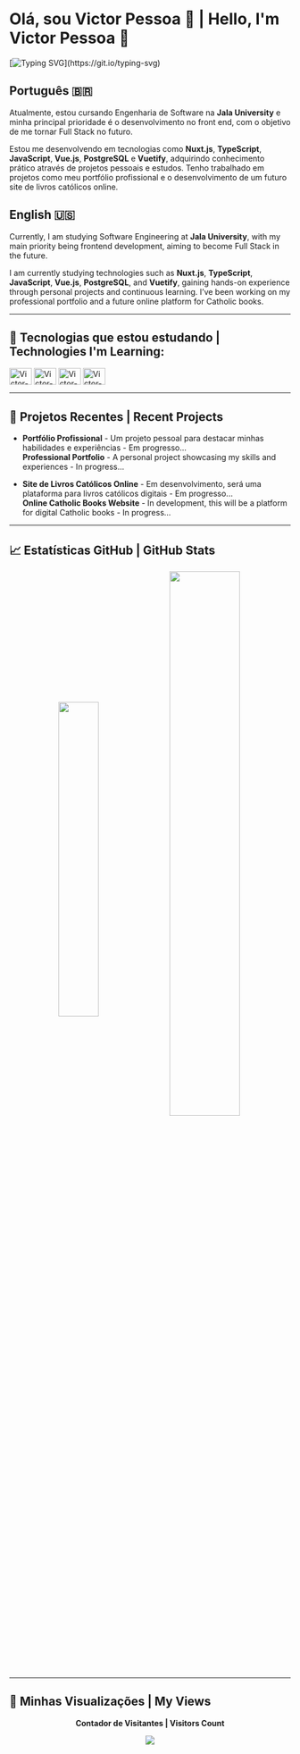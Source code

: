# Olá, sou Victor Pessoa 👋 | Hello, I'm Victor Pessoa 👋

[![Typing SVG](https://readme-typing-svg.herokuapp.com/?color=00bfbf&size=35&center=true&vCenter=true&width=1000&lines=Hello,+World!!!;My+Name´s+Victor+Pessoa;Backend+Developer;Always+Learning+New+Technologies!)](https://git.io/typing-svg)

## Português 🇧🇷
Atualmente, estou cursando Engenharia de Software na **Jala University** e minha principal prioridade é o desenvolvimento no front end, com o objetivo de me tornar Full Stack no futuro.

Estou me desenvolvendo em tecnologias como **Nuxt.js**, **TypeScript**, **JavaScript**, **Vue.js**, **PostgreSQL** e **Vuetify**, adquirindo conhecimento prático através de projetos pessoais e estudos. Tenho trabalhado em projetos como meu portfólio profissional e o desenvolvimento de um futuro site de livros católicos online.



## English 🇺🇸

Currently, I am studying Software Engineering at **Jala University**, with my main priority being frontend development, aiming to become Full Stack in the future.

I am currently studying technologies such as **Nuxt.js**, **TypeScript**, **JavaScript**, **Vue.js**, **PostgreSQL**, and **Vuetify**, gaining hands-on experience through personal projects and continuous learning. I’ve been working on my professional portfolio and a future online platform for Catholic books.

---

## 🚀 Tecnologias que estou estudando | Technologies I'm Learning:

<div>
  <img align="center" alt="Victor-SQL" height="30" width="40" src="https://cdn.jsdelivr.net/gh/devicons/devicon/icons/postgresql/postgresql-original.svg">
  <img align="center" alt="Victor-Vue" height="30" width="40" src="https://cdn.jsdelivr.net/gh/devicons/devicon/icons/vuejs/vuejs-original.svg">
  <img align="center" alt="Victor-Nuxt" height="30" width="40" src="https://cdn.jsdelivr.net/gh/devicons/devicon/icons/nuxtjs/nuxtjs-original.svg">
  <img align="center" alt="Victor-TS" height="30" width="40" src="https://cdn.jsdelivr.net/gh/devicons/devicon/icons/typescript/typescript-original.svg">
</div>

---

## 🌱 Projetos Recentes | Recent Projects

- **Portfólio Profissional** - Um projeto pessoal para destacar minhas habilidades e experiências - Em progresso...  
  **Professional Portfolio** - A personal project showcasing my skills and experiences - In progress...

- **Site de Livros Católicos Online** - Em desenvolvimento, será uma plataforma para livros católicos digitais - Em progresso...  
  **Online Catholic Books Website** - In development, this will be a platform for digital Catholic books - In progress... 

---

## 📈 Estatísticas GitHub | GitHub Stats

<div align="center">
  <img width="38%" align="center" src="https://github-readme-stats.vercel.app/api/top-langs/?username=victorpessoa01&layout=compact&langs_count=7&theme=radical&title_color=fff&text_color=fff" />
  <img width="50%" align="center" src="https://github-readme-stats.vercel.app/api?username=victorpessoa01&show_icons=true&theme=radical&title_color=fff&text_color=fff" />
</div>
<br clear="both">

---

## 👀 Minhas Visualizações | My Views

<div align="center">
<p align="centre">
  <b>Contador de Visitantes | Visitors Count</b>
</p>  
<p align="center">
  <img align="center" src="https://profile-counter.glitch.me/{victorpessoa01}/count.svg"/>
</p> 
</div>
